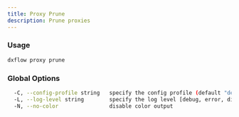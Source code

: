 ```yaml
---
title: Proxy Prune 
description: Prune proxies
---
```


### Usage

```bash
dxflow proxy prune
```

### Global Options

```bash
  -C, --config-profile string   specify the config profile (default "default")
  -L, --log-level string        specify the log level [debug, error, disabled] (default "disabled")
  -N, --no-color                disable color output
```


